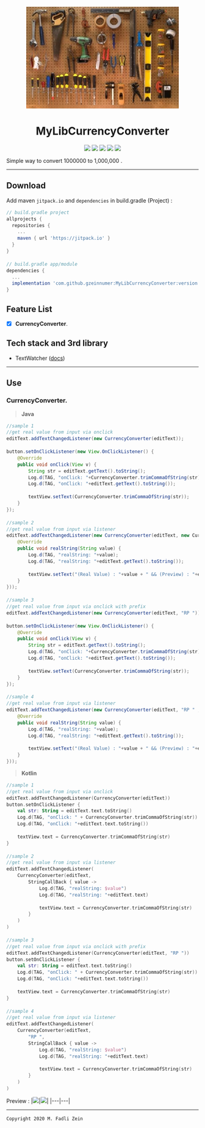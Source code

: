 <p align="center">
  <img src="https://github.com/gzeinnumer/MyLibUtils/blob/master/preview/bg.jpg" width="400"/>
</p>

<h1 align="center">
    MyLibCurrencyConverter
</h1>

<p align="center">
    <a><img src="https://img.shields.io/badge/Version-2.0.0-brightgreen.svg?style=flat"></a>
    <a><img src="https://img.shields.io/badge/ID-gzeinnumer-blue.svg?style=flat"></a>
    <a><img src="https://img.shields.io/badge/Java-Suport-green?logo=java&style=flat"></a>
    <a><img src="https://img.shields.io/badge/Koltin-Suport-green?logo=kotlin&style=flat"></a>
    <a href="https://github.com/gzeinnumer"><img src="https://img.shields.io/github/followers/gzeinnumer?label=follow&style=social"></a>
    <br>
    <p>Simple way to convert 1000000 to 1,000,000 .</p>
</p>

---
## Download
Add maven `jitpack.io` and `dependencies` in build.gradle (Project) :
```gradle
// build.gradle project
allprojects {
  repositories {
    ...
    maven { url 'https://jitpack.io' }
  }
}

// build.gradle app/module
dependencies {
  ...
  implementation 'com.github.gzeinnumer:MyLibCurrencyConverter:version'
}
```

## Feature List
- [x] **CurrencyConverter**.

## Tech stack and 3rd library
- TextWatcher ([docs](https://developer.android.com/reference/android/text/TextWatcher))

---
## Use

### CurrencyConverter.
> **Java**
```java
//sample 1
//get real value from input via onclick
editText.addTextChangedListener(new CurrencyConverter(editText));

button.setOnClickListener(new View.OnClickListener() {
    @Override
    public void onClick(View v) {
        String str = editText.getText().toString();
        Log.d(TAG, "onClick: "+CurrencyConverter.trimCommaOfString(str));
        Log.d(TAG, "onClick: "+editText.getText().toString());

        textView.setText(CurrencyConverter.trimCommaOfString(str));
    }
});

//sample 2
//get real value from input via listener
editText.addTextChangedListener(new CurrencyConverter(editText, new CurrencyConverter.StringCallBack() {
    @Override
    public void realString(String value) {
        Log.d(TAG, "realString: "+value);
        Log.d(TAG, "realString: "+editText.getText().toString());

        textView.setText("(Real Value) : "+value + " && (Preview) : "+editText.getText().toString());
    }
}));

//sample 3
//get real value from input via onclick with prefix
editText.addTextChangedListener(new CurrencyConverter(editText, "RP "));

button.setOnClickListener(new View.OnClickListener() {
    @Override
    public void onClick(View v) {
        String str = editText.getText().toString();
        Log.d(TAG, "onClick: "+CurrencyConverter.trimCommaOfString(str));
        Log.d(TAG, "onClick: "+editText.getText().toString());

        textView.setText(CurrencyConverter.trimCommaOfString(str));
    }
});

//sample 4
//get real value from input via listener
editText.addTextChangedListener(new CurrencyConverter(editText, "RP " ,new CurrencyConverter.StringCallBack() {
    @Override
    public void realString(String value) {
        Log.d(TAG, "realString: "+value);
        Log.d(TAG, "realString: "+editText.getText().toString());

        textView.setText("(Real Value) : "+value + " && (Preview) : "+editText.getText().toString());
    }
}));
```
> **Kotlin**
```kotlin
//sample 1
//get real value from input via onclick
editText.addTextChangedListener(CurrencyConverter(editText))
button.setOnClickListener {
    val str: String = editText.text.toString()
    Log.d(TAG, "onClick: " + CurrencyConverter.trimCommaOfString(str))
    Log.d(TAG, "onClick: "+editText.text.toString())

    textView.text = CurrencyConverter.trimCommaOfString(str)
}

//sample 2
//get real value from input via listener
editText.addTextChangedListener(
    CurrencyConverter(editText,
        StringCallBack { value ->
            Log.d(TAG, "realString: $value")
            Log.d(TAG, "realString: "+editText.text)

            textView.text = CurrencyConverter.trimCommaOfString(str)
        }
    )
)

//sample 3
//get real value from input via onclick with prefix
editText.addTextChangedListener(CurrencyConverter(editText, "RP "))
button.setOnClickListener {
    val str: String = editText.text.toString()
    Log.d(TAG, "onClick: " + CurrencyConverter.trimCommaOfString(str))
    Log.d(TAG, "onClick: "+editText.text.toString())

    textView.text = CurrencyConverter.trimCommaOfString(str)
}

//sample 4
//get real value from input via listener
editText.addTextChangedListener(
    CurrencyConverter(editText,
        "RP ",
        StringCallBack { value ->
            Log.d(TAG, "realString: $value")
            Log.d(TAG, "realString: "+editText.text)

            textView.text = CurrencyConverter.trimCommaOfString(str)
        }
    )
)
```

Preview :
|<img src="https://github.com/gzeinnumer/MyLibCurrencyConverter/blob/master/preview/example1.jpg" width="400"/>|<img src="https://github.com/gzeinnumer/MyLibCurrencyConverter/blob/master/preview/example2.jpg" width="400"/>|
|---|---|

---

```
Copyright 2020 M. Fadli Zein
```
